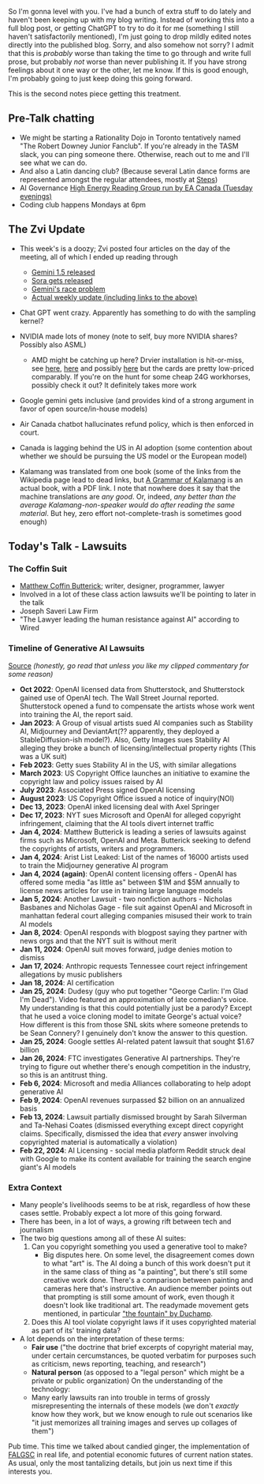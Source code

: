 So I'm gonna level with you. I've had a bunch of extra stuff to do lately and haven't been keeping up with my blog writing. Instead of working this into a full blog post, or getting ChatGPT to try to do it for me (something I still haven't satisfactorily mentioned), I'm just going to drop mildly edited notes directly into the published blog. Sorry, and also somehow not sorry? I admit that this is _probably_ worse than taking the time to go through and write full prose, but probably _not_ worse than never publishing it. If you have strong feelings about it one way or the other, let me know. If this is good enough, I'm probably going to just keep doing this going forward.

This is the second notes piece getting this treatment.

## Pre-Talk chatting

- We might be starting a Rationality Dojo in Toronto tentatively named "The Robert Downey Junior Fanclub". If you're already in the TASM slack, you can ping someone there. Otherwise, reach out to me and I'll see what we can do.
- And also a Latin dancing club? (Because several Latin dance forms are represented amongst the regular attendees, mostly at [Steps](https://www.stepsdancestudio.com/))
- AI Governance [High Energy Reading Group run by EA Canada (Tuesday evenings)](https://www.meetup.com/toronto-effective-altruism-meetup/events/298963172/)
- Coding club happens Mondays at 6pm

## The Zvi Update

- This week's is a doozy; Zvi posted four articles on the day of the meeting, all of which I ended up reading through
  - [Gemini 1.5 released](https://thezvi.wordpress.com/2024/02/22/the-one-and-a-half-gemini/)
  - [Sora gets released](https://thezvi.wordpress.com/2024/02/22/sora-what/)
  - [Gemini's race problem](https://thezvi.wordpress.com/2024/02/22/gemini-has-a-problem/)
  - [Actual weekly update (including links to the above)](https://thezvi.wordpress.com/2024/02/22/ai-52-oops/)

- Chat GPT went crazy. Apparently has something to do with the sampling kernel?
- NVIDIA made lots of money (note to self, buy more NVIDIA shares? Possibly also ASML)
  - AMD might be catching up here? Drvier installation is hit-or-miss, see [here](https://www.reddit.com/r/radeon/comments/133ectw/just_bought_a_fx_speedster_merc310_radeon_rx_7900/), [here](https://www.youtube.com/watch?v=d_CgaHyA_n4) and possibly [here](https://github.com/vosen/ZLUDA) but the cards are pretty low-priced comparably. If you're on the hunt for some cheap 24G workhorses, possibly check it out? It definitely takes more work
- Google gemini gets inclusive (and provides kind of a strong argument in favor of open source/in-house models)
- Air Canada chatbot hallucinates refund policy, which is then enforced in court.
- Canada is lagging behind the US in AI adoption (some contention about whether we should be pursuing the US model or the European model)
- Kalamang was translated from one book (some of the links from the Wikipedia page lead to dead links, but [A Grammar of Kalamang](https://langsci-press.org/catalog/book/344) is an actual book, with a PDF link. I note that nowhere does it say that the machine translations are _any good_. Or, indeed, _any better than the average Kalamang-non-speaker would do after reading the same material_. But hey, zero effort not-complete-trash is sometimes good enough)

## Today's Talk - Lawsuits

### The Coffin Suit

- [Matthew Coffin Butterick](https://en.wikipedia.org/wiki/Matthew_Butterick); writer, designer, programmer, lawyer
- Involved in a lot of these class action lawsuits we'll be pointing to later in the talk
- Joseph Saveri Law Firm
- "The Lawyer leading the human resistance against AI" according to Wired

### Timeline of Generative AI Lawsuits

[Source](http://sustainabletechpartner.com/topics/ai/generative-ai-lawsuit-timeline/) _(honestly, go read that unless you like my clipped commentary for some reason)_

- **Oct 2022**: OpenAI licensed data from Shutterstock, and Shutterstock gained use of OpenAI tech. The Wall Street Journal reported. Shutterstock opened a fund to compensate the artists whose work went into training the AI, the report said.
- **Jan 2023**: A Group of visual artists sued AI companies such as Stability AI, Midjourney and DeviantArt(?? apparently, they deployed a StableDiffusion-ish model?). Also, Getty Images sues Stability AI alleging they broke a bunch of licensing/intellectual property rights (This was a UK suit)
- **Feb 2023**: Getty sues Stability AI in the US, with similar allegations
- **March 2023**: US Copyright Office launches an initiative to examine the copyright law and policy issues raised by AI
- **July 2023**: Associated Press signed OpenAI licensing
- **August 2023**: US Copyright Office issued a notice of inquiry(NOI)
- **Dec 13, 2023**: OpenAI inked licensing deal with Axel Springer
- **Dec 17, 2023**: NYT sues Microsoft and OpenAI for alleged copyright infringement, claiming that the AI tools divert internet traffic
- **Jan 4, 2024**: Matthew Butterick is leading a series of lawsuits against firms such as Microsoft, OpenAI and Meta. Butterick seeking to defend the copyrights of artists, writers and programmers.
- **Jan 4, 2024**: Arist List Leaked: List of the names of 16000 artists used to train the Midjourney generative AI program
- **Jan 4, 2024 (again)**: OpenAI content licensing offers - OpenAI has offered some media "as little as" between $1M and $5M annually to license news articles for use in training large language models
- **Jan 5, 2024**: Another Lawsuit - two nonfiction authors - Nicholas Basbanes and Nicholas Gage - file suit against OpenAI and Microsoft in manhattan  federal court alleging companies misused their work to train AI models
- **Jan 8, 2024**: OpenAI responds with blogpost saying they partner with news orgs and that the NYT suit is without merit
- **Jan 11, 2024**: OpenAI suit moves forward, judge denies motion to dismiss
- **Jan 17, 2024**: Anthropic requests Tennessee court reject infringement allegations by music publishers
- **Jan 18, 2024**: AI certification
- **Jan 25, 2024**: Dudesy (guy who put together "George Carlin: I'm Glad I'm Dead"). Video featured an approximation of late comedian's voice. My understanding is that this could potentially just be a parody? Except that he used a voice cloning model to imitate George's actual voice? How different is this from those SNL skits where someone pretends to be Sean Connery? I genuinely don't know the answer to this question.
- **Jan 25, 2024**: Google settles AI-related patent lawsuit that sought $1.67 billion
- **Jan 26, 2024**: FTC investigates Generative AI partnerships. They're trying to figure out whether there's enough competition in the industry, so this is an antitrust thing.
- **Feb 6, 2024**: Microsoft and media Alliances collaborating to help adopt generative AI
- **Feb 9, 2024**: OpenAI revenues surpassed $2 billion on an annualized basis
- **Feb 13, 2024**: Lawsuit partially dismissed brought by Sarah Silverman and Ta-Nehasi Coates (dismissed everything except direct copyright claims. Specifically, dismissed the idea that _every_ answer involving copyrighted material is automatically a violation)
- **Feb 22, 2024**: AI Licensing - social media platform Reddit struck deal with Google to make its content available for training the search engine giant's AI models

### Extra Context

- Many people's livelihoods seems to be at risk, regardless of how these cases settle. Probably expect a lot more of this going forward.
- There has been, in a lot of ways, a growing rift between tech and journalism
- The two big questions among all of these AI suites:
	1. Can you copyright something you used a generative tool to make?
		- Big disputes here. On some level, the disagreement comes down to what "art" is. The AI doing a bunch of this work doesn't put it in the same class of thing as "a painting", but there's still some creative work done. There's a comparison between painting and cameras here that's instructive. An audience member points out that prompting is still some amount of work, even though it doesn't look like traditional art. The readymade movement gets mentioned, in particular ["the fountain" by Duchamp](https://en.wikipedia.org/wiki/Fountain_(Duchamp)).
	2. Does this AI tool violate copyright laws if it uses copyrighted material as part of its' training data?
- A lot depends on the interpretation of these terms:
  - **Fair use** ("the doctrine that brief excerpts of copyright material may, under certain cercumstances, be quoted verbatim for purposes such as criticism, news reporting, teaching, and research")
  - **Natural person** (as opposed to a "legal person" which might be a private or public organization)
On the understanding of the technology:
  - Many early lawsuits ran into trouble in terms of grossly misrepresenting the internals of these models (we don't _exactly_ know how they work, but we know enough to rule out scenarios like "it just memorizes all training images and serves up collages of them")
  
Pub time. This time we talked about candied ginger, the implementation of [FALGSC](https://knowyourmeme.com/memes/cultures/fully-automated-luxury-gay-space-communism) in real life, and potential economic futures of current nation states. As usual, only the most tantalizing details, but join us next time if this interests you.
